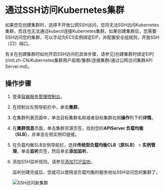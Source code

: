 # 通过SSH访问Kubernetes集群

如果您在创建集群时，选择不开放公网SSH访问，您将无法SSH访问Kubernetes集群，而且也无法通过kubectl连接Kubernetes集群。如果创建集群后，您需要SSH访问您的集群，可以手动为ECS实例绑定EIP，并配置安全组规则，开放SSH（22）端口。

有关在创建集群时如何开启SSH访问的具体步骤，请参见[创建集群时绑定EIP](/intl.zh-CN/Kubernetes集群用户指南/集群/连接集群/通过公网访问集群API Server.md)。

## 操作步骤

1.  登录[容器服务管理控制台](https://cs.console.aliyun.com)。

2.  在控制台左侧导航栏中，单击**集群**。

3.  在集群列表页面中，单击目标集群名称或者目标集群右侧**操作**列下的**详情**。

4.  在**集群信息**页面，单击集群资源页签，找到您的**APIServer 负载均衡（SLB）**，并单击左侧实例ID链接。

5.  在负载均衡SLB左侧导航栏，选择**传统型负载均衡CLB（原SLB）** \> **实例管理**，单击**监听**页签，然后单击**添加监听**。

6.  添加SSH监听规则。请参见[添加TCP监听](/intl.zh-CN/传统型负载均衡CLB/CLB用户指南/监听/添加TCP监听.md)。

    监听创建完成后，您就可以使用该负载均衡的服务地址SSH访问您的集群了。

    ![SSH访问新集群](https://static-aliyun-doc.oss-accelerate.aliyuncs.com/assets/img/zh-CN/1475659951/p9054.png)


